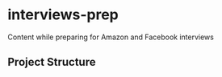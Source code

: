 # interviews-prep
Content while preparing for Amazon and Facebook interviews

## Project Structure
```bash

```
